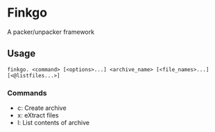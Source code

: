 Finkgo
======

A packer/unpacker framework

Usage
-----
`finkgo. <command> [<options>...] <archive_name> [<file_names>...] [<@listfiles...>]`

### Commands
* c: Create archive
* x: eXtract files
* l: List contents of archive